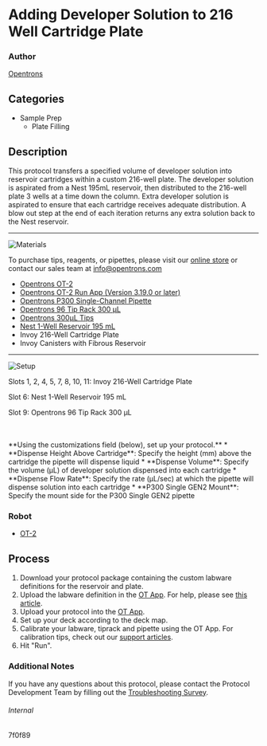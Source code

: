 # Adding Developer Solution to 216 Well Cartridge Plate

### Author
[Opentrons](https://opentrons.com/)

## Categories
* Sample Prep
  * Plate Filling


## Description
This protocol transfers a specified volume of developer solution into reservoir cartridges within a custom 216-well plate. The developer solution is aspirated from a Nest 195mL reservoir, then distributed to the 216-well plate 3 wells at a time down the column. Extra developer solution is aspirated to ensure that each cartridge receives adequate distribution. A blow out step at the end of each iteration returns any extra solution back to the Nest reservoir.


---
![Materials](https://s3.amazonaws.com/opentrons-protocol-library-website/custom-README-images/001-General+Headings/materials.png)

To purchase tips, reagents, or pipettes, please visit our [online store](https://shop.opentrons.com/) or contact our sales team at [info@opentrons.com](mailto:info@opentrons.com)

* [Opentrons OT-2](https://shop.opentrons.com/collections/ot-2-robot/products/ot-2)
* [Opentrons OT-2 Run App (Version 3.19.0 or later)](https://opentrons.com/ot-app/)
* [Opentrons P300 Single-Channel Pipette](https://shop.opentrons.com/collections/ot-2-pipettes)
* [Opentrons 96 Tip Rack 300 µL](https://labware.opentrons.com/opentrons_96_tiprack_300ul?category=tipRack)
* [Opentrons 300µL Tips](https://shop.opentrons.com/collections/opentrons-tips/products/opentrons-300ul-tips)
* [Nest 1-Well Reservoir 195 mL](https://shop.opentrons.com/collections/reservoirs/products/nest-1-well-reservoir-195-ml)
* Invoy 216-Well Cartridge Plate
* Invoy Canisters with Fibrous Reservoir



---
![Setup](https://s3.amazonaws.com/opentrons-protocol-library-website/custom-README-images/001-General+Headings/Setup.png)

Slots 1, 2, 4, 5, 7, 8, 10, 11: Invoy 216-Well Cartridge Plate

Slot 6: Nest 1-Well Reservoir 195 mL

Slot 9: Opentrons 96 Tip Rack 300 µL


</br>
</br>
**Using the customizations field (below), set up your protocol.**
* **Dispense Height Above Cartridge**: Specify the height (mm) above the cartridge the pipette will dispense liquid
* **Dispense Volume**: Specify the volume (µL) of developer solution dispensed into each cartridge
* **Dispense Flow Rate**: Specify the rate (µL/sec) at which the pipette will dispense solution into each cartridge
* **P300 Single GEN2 Mount**: Specify the mount side for the P300 Single GEN2 pipette

### Robot
* [OT-2](https://opentrons.com/ot-2)

## Process

1. Download your protocol package containing the custom labware definitions for the reservoir and plate.
2. Upload the labware definition in the [OT App](https://opentrons.com/ot-app). For help, please see [this article](https://support.opentrons.com/en/articles/3136506-using-labware-in-your-protocols).
3. Upload your protocol into the [OT App](https://opentrons.com/ot-app).
4. Set up your deck according to the deck map.
5. Calibrate your labware, tiprack and pipette using the OT App. For calibration tips, check out our [support articles](https://support.opentrons.com/en/collections/1559720-guide-for-getting-started-with-the-ot-2).
6. Hit "Run".

### Additional Notes
If you have any questions about this protocol, please contact the Protocol Development Team by filling out the [Troubleshooting Survey](https://protocol-troubleshooting.paperform.co/).

###### Internal
7f0f89
